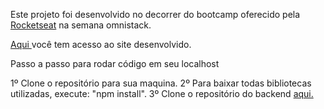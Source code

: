 Este projeto foi desenvolvido no decorrer do bootcamp oferecido pela <a href="https://rocketseat.com.br/"> Rocketseat</a> na semana omnistack.

<a href="https://frontend-omnistack5623.herokuapp.com/">Aqui </a> você tem acesso ao site desenvolvido.

Passo a passo para rodar código em seu localhost

1º Clone o repositório para sua maquina.
2º Para baixar todas bibliotecas utilizadas, execute: "npm install".
3º Clone o repositório do backend <a href="https://github.com/iurilimamarques/backend-rocketbox"> aqui.</a>
